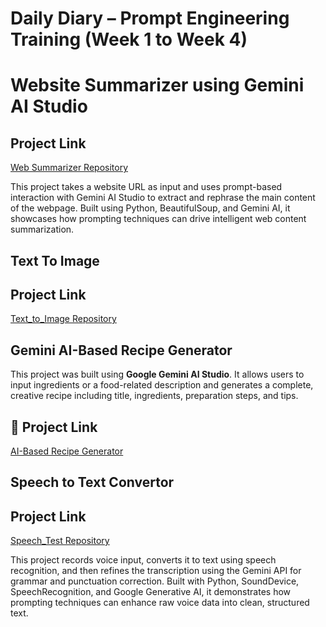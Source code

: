 # Daily Diary – Prompt Engineering Training (Week 1 to Week 4)

# Website Summarizer using Gemini AI Studio
## Project Link
[Web Summarizer Repository](https://github.com/Navjotkarkhal/Web-Summarizer)

This project takes a website URL as input and uses prompt-based interaction with Gemini AI Studio to extract and rephrase the main content of the webpage. Built using Python, BeautifulSoup, and Gemini AI, it showcases how prompting techniques can drive intelligent web content summarization.

## Text To Image 
## Project Link
[Text_to_Image Repository](https://github.com/Navjotkarkhal/Image_Generator/tree/main)

## Gemini AI-Based Recipe Generator
This project was built using **Google Gemini AI Studio**. It allows users to input ingredients or a food-related description and generates a complete, creative recipe including title, ingredients, preparation steps, and tips.
## 🔗 Project Link
[AI-Based Recipe Generator](https://aistudio.google.com/app/prompts?state=%7B%22ids%22:%5B%221qfwNKVPgwlgyFRxD2VDDVjI2zG0x87wg%22%5D,%22action%22:%22open%22,%22userId%22:%22109923572161438867239%22,%22resourceKeys%22:%7B%7D%7D&usp=sharing)

## Speech to Text Convertor 
## Project Link
[Speech_Test Repository](https://github.com/Navjotkarkhal/Web-Summarizer)

This project records voice input, converts it to text using speech recognition, and then refines the transcription using the Gemini API for grammar and punctuation correction. Built with Python, SoundDevice, SpeechRecognition, and Google Generative AI, it demonstrates how prompting techniques can enhance raw voice data into clean, structured text.









